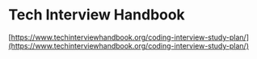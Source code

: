 # Tech Interview Handbook

[https://www.techinterviewhandbook.org/coding-interview-study-plan/](https://www.techinterviewhandbook.org/coding-interview-study-plan/)
